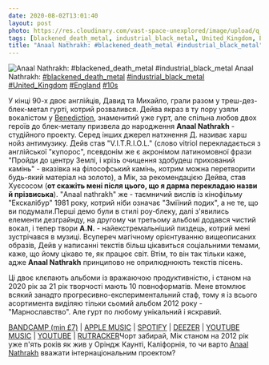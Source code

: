 ```yaml
---
date: 2020-08-02T13:01:40
layout: post
photo: https://res.cloudinary.com/vast-space-unexplored/image/upload/q_auto,dpr_auto,w_auto/photos/photo_1030_02-08-2020_12-58-21.jpg
tags: [blackened_death_metal, industrial_black_metal, United_Kingdom, England, 10s]
title: "Anaal Nathrakh: #blackened_death_metal #industrial_black_metal"
---
```

![Anaal Nathrakh: #blackened_death_metal #industrial_black_metal](https://res.cloudinary.com/vast-space-unexplored/image/upload/q_auto,dpr_auto,w_auto/photos/photo_1030_02-08-2020_12-58-21.jpg)
Anaal Nathrakh: [#blackened_death_metal](/tags/#blackened_death_metal) [#industrial_black_metal](/tags/#industrial_black_metal) [#United_Kingdom](/tags/#United_Kingdom) [#England](/tags/#England) [#10s](/tags/#10s)

У кінці 90-х двоє англійців, Давид та Михайло, грали разом у треш-дез-блек-метал гурті, котрий розвалився. Дейва якраз в ту пору узяли вокалістом у [Benediction](/2019-10-18-benediction--death-metal-united-kingdom-england), знаменитий уже гурт, але спільна любов двох героїв до блек-металу призвела до народження **Anaal Nathrakh** - студійного проекту. Серед інших джерел натхнення Д. називає харш нойз антимузику. Дейв став &quot;V.I.T.R.I.O.L.&quot; (слово vitriol перекладається з англійської &quot;купорос&quot;, псевдонім же є акронімом латиномовної фрази &quot;Пройди до центру Землі, і крізь очищення здобудеш прихований камінь&quot; - вказівка на філософський камінь, котрим можна перетворити будь-який матеріал на золото), а Мік, за рекомендацією Дейва, став Хуєсосом (__от скажіть мені після цього, що я дарма перекладаю назви й прізвиська__). &quot;Anaal nathrakh&quot; же - таємничий вислів із кінофільму &quot;Екскалібур&quot; 1981 року, котрий ніби означає &quot;Зміїний подих&quot;, а не те, що ви подумали.Перші демо були в стилі роу-блеку, далі з&#39;явились елементи дезграйнду, на другому чи третьому альбомі додався чистий вокал, і тепер твори **A.N.** - найекстремальніший пиздець, котрий мені зустрічався в музиці. Всупереч магічному орієнтуванню вищеописаних образів, Дейв у написанні текстів більш цікавиться соціальними темами, каже, що йому цікаво те, як працює світ. Втім, то він так тільки каже, адже **Anaal Nathrakh** принципово не оприлюднюють текстів пісень.

Ці двоє клєпають альбоми із вражаючою продуктивністю, і станом на 2020 рік за 21 рік творчості мають 10 повноформатів. Мене втомлює всякий занадто прогресивно-експериментальний стаф, тому я із всього асортимента виділяю тільки сьомий альбом 2012 року - &quot;Марнославство&quot;. Але гурт по любому унікальний і яскравий.

[BANDCAMP (min £7)](https://candlelightrecordsuk.bandcamp.com/album/vanitas) \| [APPLE MUSIC](https://music.apple.com/ru/album/vanitas/1443833690) \| [SPOTIFY](https://open.spotify.com/album/6AS76RlqN0i3jk4B8RrSGG) \| [DEEZER](https://www.deezer.com/album/15659224?utm_source=deezer&amp;utm_content=album-15659224&amp;utm_term=1601611822_1596362190&amp;utm_medium=web) \| [YOUTUBE MUSIC](https://music.youtube.com/playlist?list=OLAK5uy_mMoEyToSfN3RwTXJ-ABZAMQwS_HSD2tYg) \| [YOUTUBE](https://www.youtube.com/playlist?list=OLAK5uy_nFvco9T4v-YacHv3uT6P78xIkhxWScObY) \| [RUTRACKER](https://rutracker.org/forum/viewtopic.php?t=3451483)Чорт забирай, Мік станом на 2012 рік уже п&#39;ять років як жив у Оріндж Каунті, Каліфорнія, то чи варто [Anaal Nathrakh](https://t.me/vast_space_unexplored/3951) вважати інтернаціональним проектом?